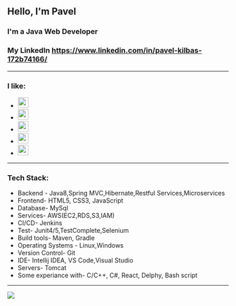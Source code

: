 ## Hello, I'm Pavel 

### I'm a Java Web Developer

### My LinkedIn https://www.linkedin.com/in/pavel-kilbas-172b74166/
-----
### I like: 

- <img alight ="left" width="24px" src="https://img.icons8.com/fluency/2x/beer.png"> 

- <img alight ="left" width="24px" src="https://img.icons8.com/color/344/java-coffee-cup-logo--v1.png"> 

- <img alight ="left" width="24px" src="https://img.icons8.com/fluency/344/bicycle.png"> 

- <img alight ="left" width="24px" src="https://img.icons8.com/color/2x/sunbathe.png">

- <img alight ="left" width="24px" src="https://img.icons8.com/color/344/hand-peace--v1.png"> 

-----

### Tech Stack:
- Backend - Java8,Spring MVC,Hibernate,Restful Services,Microservices
- Frontend- HTML5, CSS3, JavaScript
- Database- MySql
- Services- AWS(EC2,RDS,S3,IAM)
- CI/CD- Jenkins
- Test- Junit4/5,TestComplete,Selenium
- Build tools- Maven, Gradle
- Operating Systems - Linux,Windows
- Version Control- Git
- IDE- Intellij IDEA, VS Code,Visual Studio
- Servers- Tomcat
- Some experiance with- С/С++, C#, React, Delphy, Bash script

-----

<img   src="https://99px.ru/sstorage/86/2015/10/image_862310151728392738914.gif">

 
